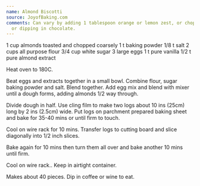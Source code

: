 ```yaml
---
name: Almond Biscotti
source: JoyofBaking.com
comments: Can vary by adding 1 tablespoon orange or lemon zest, or chopped glace cherries
  or dipping in chocolate.
---
```


1 cup almonds toasted and chopped coarsely
1 t baking powder
1/8 t salt
2 cups all purpose flour
3/4 cup white sugar
3 large eggs
1 t pure vanilla
1/2 t pure almond extract

Heat oven to 180C.

Beat eggs and extracts together in a small bowl.
Combine flour, sugar baking powder and salt.  Blend together.  Add egg mix and blend with mixer until a dough forms, adding almonds 1/2 way through.

Divide dough in half. Use cling film to make two logs about 10 ins (25cm) long by 2 ins (2.5cm) wide.
Put logs on parchment prepared baking sheet and bake for 35-40 mins or until firm to touch.

Cool on wire rack for 10 mins.
Transfer logs to cutting board and slice diagonally into 1/2 inch slices.

Bake again for 10 mins then turn them all over and bake another 10 mins until firm.

Cool on wire rack.. Keep in airtight container.

Makes about 40 pieces.  Dip in coffee or wine to eat.

